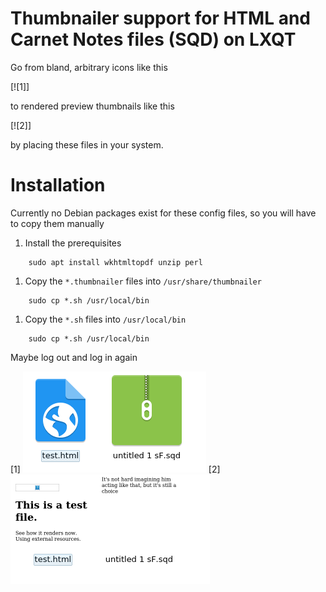 # Thumbnailer support for HTML and Carnet Notes files (SQD) on LXQT

Go from bland, arbitrary icons like this

[![1]]

to rendered preview thumbnails like this

[![2]]

by placing these files in your system.

# Installation

Currently no Debian packages exist for these config files, so you will
have to copy them manually

1. Install the prerequisites

```
    sudo apt install wkhtmltopdf unzip perl
```

1. Copy the `*.thumbnailer` files into `/usr/share/thumbnailer`

```
    sudo cp *.sh /usr/local/bin
```
1. Copy the `*.sh` files into `/usr/local/bin`

```
    sudo cp *.sh /usr/local/bin
```

Maybe log out and log in again

[1] ![bland, arbitrary icons](https://raw.githubusercontent.com/corion/Thumbnailer-HTML/master/demo/folder-before.png)
[2] ![preview thumbnails](https://raw.githubusercontent.com/corion/Thumbnailer-HTML/master/demo/folder-after.png)
